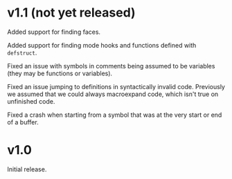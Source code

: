 # v1.1 (not yet released)

Added support for finding faces.

Added support for finding mode hooks and functions defined with
`defstruct`.

Fixed an issue with symbols in comments being assumed to be variables
(they may be functions or variables).

Fixed an issue jumping to definitions in syntactically invalid
code. Previously we assumed that we could always macroexpand code,
which isn't true on unfinished code.

Fixed a crash when starting from a symbol that was at the very start
or end of a buffer.

# v1.0

Initial release.
